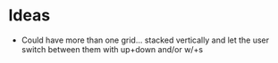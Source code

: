 # Ideas

- Could have more than one grid... stacked vertically and let the user switch between them with up+down and/or w/+s
